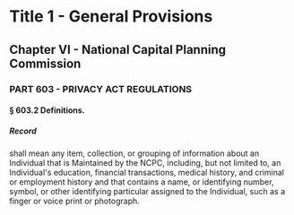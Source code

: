 
# Title 1 - General Provisions
## Chapter VI - National Capital Planning Commission
### PART 603 - PRIVACY ACT REGULATIONS
#### § 603.2 Definitions.
##### Record

shall mean any item, collection, or grouping of information about an Individual that is Maintained by the NCPC, including, but not limited to, an Individual's education, financial transactions, medical history, and criminal or employment history and that contains a name, or identifying number, symbol, or other identifying particular assigned to the Individual, such as a finger or voice print or photograph.

